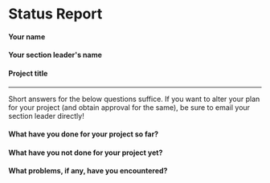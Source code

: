 # Status Report

#### Your name


#### Your section leader's name


#### Project title



***

Short answers for the below questions suffice. If you want to alter your plan for your project (and obtain approval for the same), be sure to email your section leader directly!

#### What have you done for your project so far?



#### What have you not done for your project yet?



#### What problems, if any, have you encountered?
